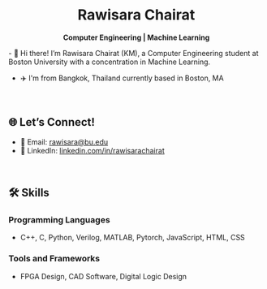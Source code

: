<h1 align="center">Rawisara Chairat</h1>
<p align="center">
  <b>Computer Engineering | Machine Learning</b>
</p>
- 🌟 Hi there! I’m Rawisara Chairat (KM), a Computer Engineering student at Boston University with a concentration in Machine Learning. 

- ✈️ I'm from Bangkok, Thailand currently based in Boston, MA

<br>  

##  🌐 **Let’s Connect!**  

- 📧 Email: [rawisara@bu.edu](mailto:rawisara@bu.edu)  
- 🔗 LinkedIn: [linkedin.com/in/rawisarachairat](https://linkedin.com/in/rawisarachairat)  

<br>  

## 🛠️ **Skills**  

### **Programming Languages**  
- C++, C, Python, Verilog, MATLAB, Pytorch, JavaScript, HTML, CSS  

### **Tools and Frameworks**  
- FPGA Design, CAD Software, Digital Logic Design  
